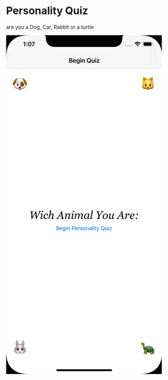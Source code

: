 #  Personality Quiz
are you a Dog, Car, Rabbit or a turtle

![](https://github.com/mmeyfour/PersonalityQuiz/blob/mvc/PersonalityQuiz.gif)
